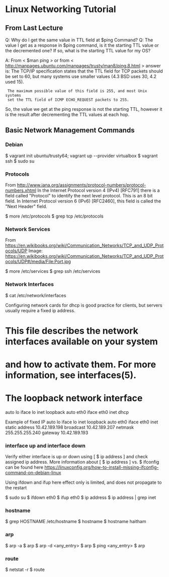 # Linux Networking Tutorial

## From Last Lecture
Q: Why do I get the same value in TTL field at $ping Command?
Q: The value I get as a response in $ping command, is it the starting TTL value
or the decremented one? If so, what is the starting TTL value for my OS?

A: From < $man ping > or from < http://manpages.ubuntu.com/manpages/trusty/man8/ping.8.html >
answer is:
The TCP/IP specification states that the TTL field for TCP packets should
     be set to 60, but many systems use smaller values (4.3 BSD uses 30, 4.2
     used 15).

     The maximum possible value of this field is 255, and most Unix systems
     set the TTL field of ICMP ECHO_REQUEST packets to 255.  

So, the value we get at the ping response is not the starting TTL, however it
is the result after decrementing the TTL values at each hop.

## Basic Network Management Commands

### Debian
$ vagrant init ubuntu/trusty64; vagrant up --provider virtualbox
$ vagrant ssh
$ sudo su

### Protocols
From http://www.iana.org/assignments/protocol-numbers/protocol-numbers.xhtml
In the Internet Protocol version 4 (IPv4) [RFC791] there is a field
called "Protocol" to identify the next level protocol.  This is an 8
bit field.  In Internet Protocol version 6 (IPv6) [RFC2460], this field
is called the "Next Header" field.

$ more /etc/protocols
$ grep tcp /etc/protocols

### Network Services
From https://en.wikibooks.org/wiki/Communication_Networks/TCP_and_UDP_Protocols/UDP
Image: https://en.wikibooks.org/wiki/Communication_Networks/TCP_and_UDP_Protocols/UDP#/media/File:Port.jpg

$ more /etc/services
$ grep ssh /etc/services

### Network Interfaces

$ cat /etc/network/interfaces

Configuring network cards for dhcp is good practice for clients, but servers usually require a fixed ip address.
# This file describes the network interfaces available on your system
# and how to activate them. For more information, see interfaces(5).
# The loopback network interface
auto lo
iface lo inet loopback
auto eth0
iface eth0 inet dhcp

Example of fixed IP
auto lo
iface lo inet loopback
auto eth0
iface eth0 inet static
address 10.42.189.198
broadcast 10.42.189.207
netmask 255.255.255.240
gateway 10.42.189.193

### interface up and interface down
Verify either interface is up or down using [ $ ip address ] and check assigned
ip address. More information about [ $ ip address ] vs. $ ifconfig can be found
here https://linuxconfig.org/how-to-install-missing-ifconfig-command-on-debian-linux

Using ifdown and ifup here effect only is limited, and does not
propagate to the restart

$ sudo su
$ ifdown eth0
$ ifup eth0
$ ip address
$ ip address | grep inet

### hostname
$ grep HOSTNAME /etc/hostname
$ hostname
$ hostname haitham

### arp
$ arp -a
$ arp
$ arp -d <any_entry>
$ arp
$ ping <any_entry>
$ arp

### route
$ netstat -r
$ route
